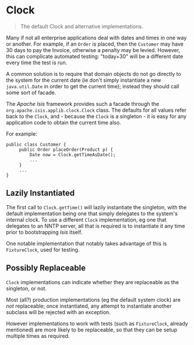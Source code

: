 Clock
=====

> The default Clock and alternative implementations.

Many if not all enterprise applications deal with dates and times in one way or another. For example, if an `Order` is placed, then the `Customer` may have 30 days to pay the Invoice, otherwise a penalty may be levied.
However, this can complicate automated testing: "today+30" will be a different date every time the test is run.

A common solution is to require that domain objects do not go directly to the system for the current date (ie don't simply instantiate a new `java.util.Date` in order to get the current time); instead they should call some sort of facade.

The *Apache Isis* framework provides such a facade through the
`org.apache.isis.applib.clock.Clock` class. The defaults for all values refer back to the `Clock`, and - because the `Clock` is a singleton - it is easy for any application code to obtain the current time also.

For example:

    public class Customer {
         public Order placeOrder(Product p) {
             Date now = Clock.getTimeAsDate();
             ...
         }
         ...
    }

Lazily Instantiated
-------------------

The first call to `Clock.getTime()` will lazily instantiate the singleton, with the default implementation being one that simply delegates to the system's internal clock. To use a different `Clock` implementation, eg one
that delegates to an NNTP server, all that is required is to instantiate it any time prior to bootstrapping *Isis* itself.

One notable implementation that notably takes advantage of this is `FixtureClock`, used for testing. <!--See ? for more information.-->

Possibly Replaceable
--------------------

`Clock` implementations can indicate whether they are replaceable as the singleton, or not.

Most (all?) production implementations (eg the default system clock) are *not* replaceable; once instantiated, any attempt to instantiate another subclass will be rejected with an exception.

However implementations to work with tests (such as `FixtureClock`, already mentioned) are more likely to be replaceable, so that they can be setup multiple times as required.


